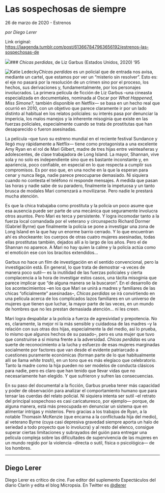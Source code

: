 # Las sospechosas de siempre



26 de marzo de 2020 - Estrenos

_por Diego Lerer_

Link original: https://laagenda.tumblr.com/post/613667847963656192/estrenos-las-sospechosas-de

![](https://64.media.tumblr.com/f2568d685e3e5cc149f1b689d78608c0/a037d36f14962e18-1c/s500x750/63587ebd5089c36e3cf4cf04b1719acf5cb04e6d.jpg)### *Chicas perdidas*, de Liz Garbus (Estados Unidos, 2020) ‘95

![Katie Ledecky](https://64.media.tumblr.com/83305034fb20503874579a116ae68a8a/a037d36f14962e18-40/s400x600/a627a5ec2e872b3cdc60b44d3406b6b1de552fdf.jpg)*Chicas perdidas* es un policial que de entrada nos avisa, mediante un cartel, que estamos por ver un “misterio sin resolver”. Esto es: el eje no pasará por la resolución de un crimen sino por el proceso, los hechos, sus derivaciones y, fundamentalmente, por los personajes involucrados. La primera película de ficción de Liz Garbus –una cineasta especializada en documentales, nominada al Oscar por *What Happened, Miss Simone?*, también disponible en Netflix— se basa en un hecho real que ocurrió en 2010, con un objetivo que parece claramente ir por un lado distinto al habitual en los relatos policiales: su interés pasa por denunciar la impericia, los malos manejos y la inherente misoginia que existe en las fuerzas policiales, especialmente cuando se trata de prostitutas que han desaparecido o fueron asesinadas.

La película –que tuvo su estreno mundial en el reciente festival Sundance y llegó muy rápidamente a Netflix— tiene como protagonista a una excelente Amy Ryan en el rol de Mari Gilbert, madre de tres hijas entre veinteañeras y adolescentes, de clase trabajadora de Long Island. La mayor, Shannan, vive sola y no solo es independiente sino que es bastante inconstante y, en apariencia, poco confiable, en especial en lo que respecta a cumplir sus compromisos. Es por eso que, en una noche en la que la esperan para cenar y nunca llega, nadie parece preocuparse demasiado. Ni siquiera cuando no contesta el teléfono ni responde mensajes. A medida que pasan las horas y nadie sabe de su paradero, finalmente la impetuosa y un tanto brusca de modales Mari comenzará a movilizarse. Pero nadie le prestará mucha atención.

Es que la chica trabajaba como prostituta y la policía un poco asume que esa ausencia puede ser parte de una mecánica que seguramente involucra otros asuntos. Pero Mari es terca y persistente. Y logra incomodar tanto a la fuerza local comandada por el veterano y circunspecto Richard Dormer (Gabriel Byrne) que finalmente la policía se pone a investigar una zona de Long Island en la que hay un enorme barrio cerrado. Y lo que encuentran ahí es shockeante: los cuerpos de otras cuatro mujeres asesinadas, todas ellas prostitutas también, dejados allí a lo largo de los años. Pero el de Shannan no aparece. A Mari no hay quien la calme y la policía actúa como el emoticón ese con los bracitos extendidos…

Garbus no hace un film de investigación en el sentido convencional, pero la investigación está. En general, lo que trata de demostrar –a veces de manera poco sutil— es la inutilidad de las fuerzas policiales y cierta complacencia a la hora de investigar estos casos, una tácita misoginia que parece implicar que “de alguna manera se la buscaron”. En el desarrollo de los acontecimientos –en los que Mari se unirá a madres y familiares de las chicas “oficialmente” asesinadas–, *Chicas perdidas* se irá convirtiendo en una película acerca de los complicados lazos familiares en un universo de mujeres que tienen que luchar, la mayor parte de las veces, en un mundo de hombres que no les prestan demasiada atención… ni les creen.

Mari logra despabilar a la policía a fuerza de agresividad y prepotencia. No es, claramente, la mejor ni la más sensible y cuidadosa de las madres –y la relación con sus otras dos hijas, especialmente la del medio, así lo prueba, lo mismo que algunos hechos de su pasado–, pero es una mujer que tuvo que construirse a sí misma frente a la adversidad. *Chicas perdidas* es una suerte de reconocimiento a la lucha y esfuerzo de esas mujeres marginadas socialmente por factores que van desde el evidente patriarcado a cuestiones puramente económicas (forman parte de lo que habitualmente allí se llama *white trash*), en un tono que es más elegíaco que celebratorio. Tanto la madre como la hija pueden no ser modelos de conducta clásicos para nadie, pero es claro que han tenido que llevar vidas que no necesariamente han elegido. Y que sufrieron y sufren las consecuencias.

En su paso del documental a la ficción, Garbus prueba tener más capacidad y poder de observación para analizar el comportamiento humano que para tensar las cuerdas del relato policial. Ni siquiera intenta ser sutil –el retrato del principal sospechoso es casi caricaturesco, por ejemplo— porque, de alguna manera, está más preocupada en denunciar un sistema que en alimentar intrigas y misterios. Pero gracias a los trabajos de Ryan, a la notable Thomasin McKenzie (que encarna a la conflictuada hija del medio), al veterano Byrne (cuya casi depresiva gravedad siempre aporta un halo de seriedad a todo proyecto que lo involucra) y al resto del elenco, consigue superar ciertas limitaciones y subrayados del guión para entregar una película compleja sobre las dificultades de supervivencia de las mujeres en un mundo regido por la violencia –directa o sutil, física o psicológica— de los hombres.

  




---

Diego Lerer
-----------

 Diego Lerer es crítico de cine. Fue editor del suplemento Espectáculos del diario Clarín y edita el blog Micropsia. En Twitter es [@dlerer](https://twitter.com/dlerer) 

